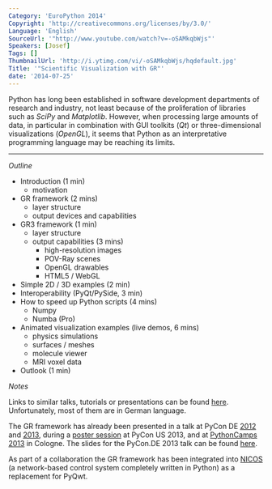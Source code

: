 ```yaml
---
Category: 'EuroPython 2014'
Copyright: 'http://creativecommons.org/licenses/by/3.0/'
Language: 'English'
SourceUrl: '"http://www.youtube.com/watch?v=-oSAMkqbWjs"'
Speakers: [Josef]
Tags: []
ThumbnailUrl: 'http://i.ytimg.com/vi/-oSAMkqbWjs/hqdefault.jpg'
Title: '"Scientific Visualization with GR"'
date: '2014-07-25'
---
```

Python has long been established in software development departments of research and industry, not least because of the proliferation of libraries such as *SciPy* and *Matplotlib*. However, when processing large amounts of data, in particular in combination with GUI toolkits (*Qt*) or three-dimensional visualizations (*OpenGL*), it seems that Python as an interpretative programming language may be reaching its limits.

---

*Outline*

- Introduction (1 min)
    - motivation
- GR framework (2 mins)
    - layer structure
    - output devices and capabilities
- GR3 framework (1 min)
    - layer structure
    - output capabilities (3 mins)
        - high-resolution images
        - POV-Ray scenes
        - OpenGL drawables
        - HTML5 / WebGL
- Simple 2D / 3D examples (2 min)
- Interoperability (PyQt/PySide, 3 min)
- How to speed up Python scripts (4 mins)
    - Numpy
    - Numba (Pro) 
- Animated visualization examples (live demos, 6 mins)
    - physics simulations
    - surfaces / meshes
    - molecule viewer
    - MRI voxel data
- Outlook (1 min)

*Notes*

Links to similar talks, tutorials or presentations can be found [here][1]. Unfortunately, most of them are in German language.

The GR framework has already been presented in a talk at PyCon DE [2012][2] and [2013][3], during a [poster session][4] at PyCon US 2013, and at [PythonCamps 2013][5] in Cologne. The slides for the PyCon.DE 2013 talk can be found [here][6].

As part of a collaboration the GR framework has been integrated into [NICOS][7] (a network-based control system completely written in Python) as a replacement for PyQwt.

  [1]: http://gr-framework.org/
  [2]: https://2012.de.pycon.org/programm/schedule/sessions/54
  [3]: https://2013.de.pycon.org/schedule/sessions/45/
  [4]: https://us.pycon.org/2013/schedule/presentation/158/
  [5]: http://josefheinen.de/rasberry-pi.html
  [6]: http://iffwww.iff.kfa-juelich.de/pub/doc/PyCon_DE_2013
  [7]: http://cdn.frm2.tum.de/fileadmin/stuff/services/ITServices/nicos-2.0/dirhtml/
